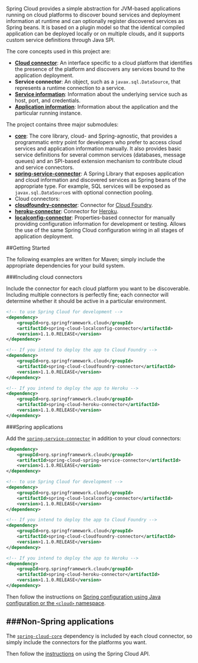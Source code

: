 Spring Cloud provides a simple abstraction for JVM-based applications running on cloud platforms
to discover bound services and deployment information at runtime and can optionally register
discovered services as Spring beans. It is based on a plugin model so that the identical
compiled application can be deployed locally or on multiple clouds, and it supports custom service
definitions through Java SPI.

The core concepts used in this project are:

- [**Cloud connector**](./spring-cloud-core/src/main/java/org/springframework/cloud/CloudConnector.java):
  An interface specific to a cloud platform that identifies the presence of the platform and
  discovers any services bound to the application deployment.
- **Service connector**: An object, such as a `javax.sql.DataSource`, that represents a runtime
  connection to a service.
- [**Service information**](./spring-cloud-core/src/main/java/org/springframework/cloud/service/ServiceInfo.java):
  Information about the underlying service such as host, port, and credentials.
- [**Application information**](./spring-cloud-core/src/main/java/org/springframework/cloud/app/ApplicationInstanceInfo.java):
  Information about the application and the particular running instance.

The project contains three major submodules:

- **[core](spring-cloud-core)**: The core library, cloud- and Spring-agnostic, that provides
  a programmatic entry point for developers who prefer to access cloud services and application
  information manually. It also provides basic service definitions for several common services
  (databases, message queues) and an SPI-based extension mechanism to contribute
  cloud and service connectors.
- **[spring-service-connector](spring-cloud-spring-service-connector)**: A Spring Library that
  exposes application and cloud information and discovered services as Spring beans of the
  appropriate type. For example, SQL services will be exposed as `javax.sql.DataSource`s with
  optional connection pooling.
- Cloud connectors:
 - **[cloudfoundry-connector](spring-cloud-cloudfoundry-connector)**: Connector for [Cloud Foundry](http://cloudfoundry.org).
 - **[heroku-connector](spring-cloud-heroku-connector)**: Connector for [Heroku](https://www.heroku.com).
 - **[localconfig-connector](spring-cloud-localconfig-connector)**: Properties-based connector for
   manually providing configuration information for development or testing. Allows the use of the
   same Spring Cloud configuration wiring in all stages of application deployment.

##Getting Started

The following examples are written for Maven; simply include the appropriate dependencies for
your build system.

###Including cloud connectors

Include the connector for each cloud platform you want to be discoverable. Including multiple
connectors is perfectly fine; each connector will determine whether it should be active in a
particular environment.

````xml
<!-- to use Spring Cloud for development -->
<dependency>
    <groupId>org.springframework.cloud</groupId>
    <artifactId>spring-cloud-localconfig-connector</artifactId>
    <version>1.1.0.RELEASE</version>
</dependency>

<!-- If you intend to deploy the app to Cloud Foundry -->
<dependency>
    <groupId>org.springframework.cloud</groupId>
    <artifactId>spring-cloud-cloudfoundry-connector</artifactId>
    <version>1.1.0.RELEASE</version>
</dependency>

<!-- If you intend to deploy the app to Heroku -->
<dependency>
	<groupId>org.springframework.cloud</groupId>
	<artifactId>spring-cloud-heroku-connector</artifactId>
	<version>1.1.0.RELEASE</version>
</dependency>
````

###Spring applications

Add the [`spring-service-connector`](spring-cloud-spring-service-connector) in
addition to your cloud connectors:

````xml
<dependency>
	<groupId>org.springframework.cloud</groupId>
	<artifactId>spring-cloud-spring-service-connector</artifactId>
	<version>1.1.0.RELEASE</version>
</dependency>

<!-- to use Spring Cloud for development -->
<dependency>
    <groupId>org.springframework.cloud</groupId>
    <artifactId>spring-cloud-localconfig-connector</artifactId>
    <version>1.1.0.RELEASE</version>
</dependency>

<!-- If you intend to deploy the app to Cloud Foundry -->
<dependency>
    <groupId>org.springframework.cloud</groupId>
    <artifactId>spring-cloud-cloudfoundry-connector</artifactId>
    <version>1.1.0.RELEASE</version>
</dependency>

<!-- If you intend to deploy the app to Heroku -->
<dependency>
	<groupId>org.springframework.cloud</groupId>
	<artifactId>spring-cloud-heroku-connector</artifactId>
	<version>1.1.0.RELEASE</version>
</dependency>
````

Then follow the instructions on [Spring configuration using Java configuration or
the `<cloud>` namespace](spring-cloud-spring-service-connector).

###Non-Spring applications
---------------
The [`spring-cloud-core`](core) dependency is included by each cloud connector,
so simply include the connectors for the platforms you want.

Then follow the [instructions](spring-cloud-core) on using the Spring Cloud API.